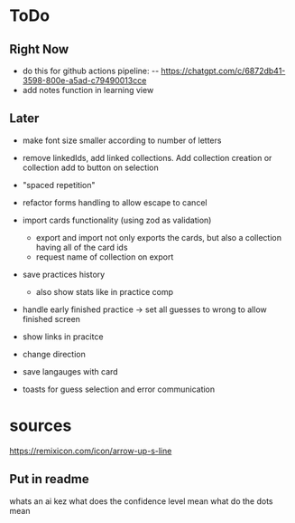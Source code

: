 # ToDo

## Right Now

- do this for github actions pipeline:
  -- https://chatgpt.com/c/6872db41-3598-800e-a5ad-c79490013cce
- add notes function in learning view

## Later

- make font size smaller according to number of letters
- remove linkedIds, add linked collections. Add collection creation or collection add to button on selection
- "spaced repetition"

- refactor forms handling to allow escape to cancel
- import cards functionality (using zod as validation)
  - export and import not only exports the cards, but also a collection having all of the card ids
  - request name of collection on export

- save practices history
  - also show stats like in practice comp
- handle early finished practice -> set all guesses to wrong to allow finished screen
- show links in pracitce
- change direction
- save langauges with card
- toasts for guess selection and error communication

# sources

https://remixicon.com/icon/arrow-up-s-line

## Put in readme

whats an ai kez
what does the confidence level mean
what do the dots mean
